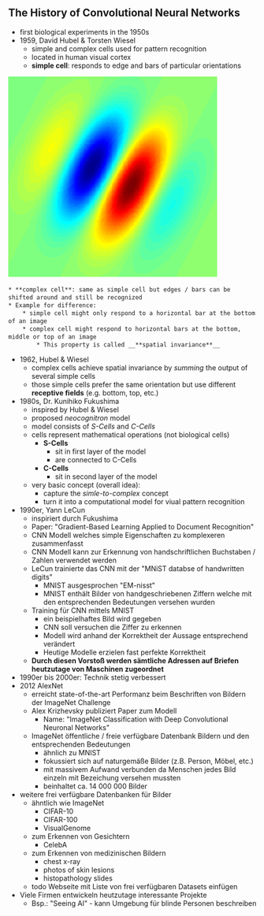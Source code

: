 ## The History of Convolutional Neural Networks
* first biological experiments in the 1950s
* 1959, David Hubel & Torsten Wiesel 
    * simple and complex cells used for pattern recognition
    * located in human visual cortex
    * **simple cell**: responds to edge and bars of particular orientations

![simple cell - pattern](./img/01.png)

    * **complex cell**: same as simple cell but edges / bars can be shifted around and still be recognized
    * Example for difference: 
        * simple cell might only respond to a horizontal bar at the bottom of an image
        * complex cell might respond to horizontal bars at the bottom, middle or top of an image
            * This property is called __**spatial invariance**__
* 1962, Hubel & Wiesel
    * complex cells achieve spatial invariance by _summing_ the output of several simple cells
    * those simple cells prefer the same orientation but use different __**receptive fields**__ (e.g. bottom, top, etc.)
* 1980s, Dr. Kunihiko Fukushima
    * inspired by Hubel & Wiesel
    * proposed _neocognitron_ model
    * model consists of _S-Cells_ and _C-Cells_ 
    * cells represent mathematical operations (not biological cells)
        * **S-Cells**
            * sit in first layer of the model
            * are connected to C-Cells
        * **C-Cells**
            * sit in second layer of the model
    * very basic concept (overall idea): 
        * capture the _simle-to-complex_ concept 
        * turn it into a computational model for viual pattern recognition
* 1990er, Yann LeCun 
    * inspiriert durch Fukushima
    * Paper: "Gradient-Based Learning Applied to Document Recognition" 
    * CNN Modell welches simple Eigenschaften zu komplexeren zusammenfasst 
    * CNN Modell kann zur Erkennung von handschriftlichen Buchstaben / Zahlen verwendet werden
    * LeCun trainierte das CNN mit der "MNiST databse of handwritten digits" 
        * MNIST ausgesprochen "EM-nisst" 
        * MNIST enthält Bilder von handgeschriebenen Ziffern welche mit den entsprechenden Bedeutungen versehen wurden
    * Training für CNN mittels MNIST
        * ein beispielhaftes Bild wird gegeben
        * CNN soll versuchen die Ziffer zu erkennen
        * Modell wird anhand der Korrektheit der Aussage entsprechend verändert
        * Heutige Modelle erzielen fast perfekte Korrektheit
    * **Durch diesen Vorstoß werden sämtliche Adressen auf Briefen heutzutage von Maschinen zugeordnet**
* 1990er bis 2000er: Technik stetig verbessert
* 2012 AlexNet
    * erreicht state-of-the-art Performanz beim Beschriften von Bildern der ImageNet Challenge
    * Alex Krizhevsky publiziert Paper zum Modell
        * Name: "ImageNet Classification with Deep Convolutional Neuronal Networks"
    * ImageNet öffentliche / freie verfügbare Datenbank Bildern und den entsprechenden Bedeutungen
        * ähnlich zu MNIST
        * fokussiert sich auf naturgemäße Bilder (z.B. Person, Möbel, etc.)
        * mit massivem Aufwand verbunden da Menschen jedes Bild einzeln mit Bezeichung versehen mussten
        * beinhaltet ca. 14 000 000 Bilder
* weitere frei verfügbare Datenbanken für Bilder 
    * ähntlich wie ImageNet
        * CIFAR-10
        * CIFAR-100
        * VisualGenome
    * zum Erkennen von Gesichtern
        * CelebA
    * zum Erkennen von medizinischen Bildern
        * chest x-ray
        * photos of skin lesions
        * histopathology slides
    * todo Webseite mit Liste von frei verfügbaren Datasets einfügen
* Viele Firmen entwickeln heutzutage interessante Projekte
    * Bsp.: "Seeing AI" - kann Umgebung für blinde Personen beschreiben

